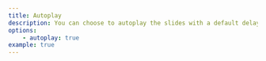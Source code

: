 ```yaml
---
title: Autoplay
description: You can choose to autoplay the slides with a default delay of 5 seconds.
options:
    - autoplay: true
example: true
---
```


